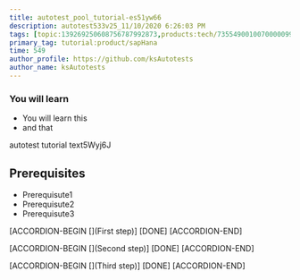 ```yaml
---
title: autotest_pool_tutorial-es51yw66
description: autotest533v25_11/10/2020 6:26:03 PM
tags: [topic:139269250608756787992873,products:tech/73554900100700000996,tutorial:experience/advanced]
primary_tag: tutorial:product/sapHana
time: 549
author_profile: https://github.com/ksAutotests
author_name: ksAutotests
---
```

### You will learn
- You will learn this
- and that

autotest tutorial text5Wyj6J

## Prerequisites
- Prerequisute1
- Prerequisute2
- Prerequisute3

[ACCORDION-BEGIN [](First step)]
[DONE]
[ACCORDION-END]

[ACCORDION-BEGIN [](Second step)]
[DONE]
[ACCORDION-END]

[ACCORDION-BEGIN [](Third step)]
[DONE]
[ACCORDION-END]

